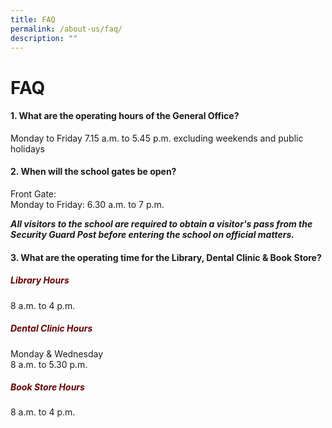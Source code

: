 ```yaml
---
title: FAQ
permalink: /about-us/faq/
description: ""
---
```

# FAQ

#### 1\. What are the operating hours of the General Office?

  
Monday to Friday 7.15 a.m. to 5.45 p.m. excluding weekends and public holidays  
  

#### 2\. When will the school gates be open?

  
Front Gate:  
Monday to Friday: 6.30 a.m. to 7 p.m.   
  
**_All visitors to the school are required to obtain a visitor's pass from the Security Guard Post before entering the school on official matters._**  
  

#### 3\. What are the operating time for the Library, Dental Clinic & Book Store?

  
##### <span style = "color: #660000"> Library Hours </span>
8 a.m. to 4 p.m.  
  
##### <span style = "color: #660000"> Dental Clinic Hours  </span>
Monday & Wednesday  
8 a.m. to 5.30 p.m.  
  
##### <span style = "color: #660000">Book Store Hours  </span>
8 a.m. to 4 p.m.
